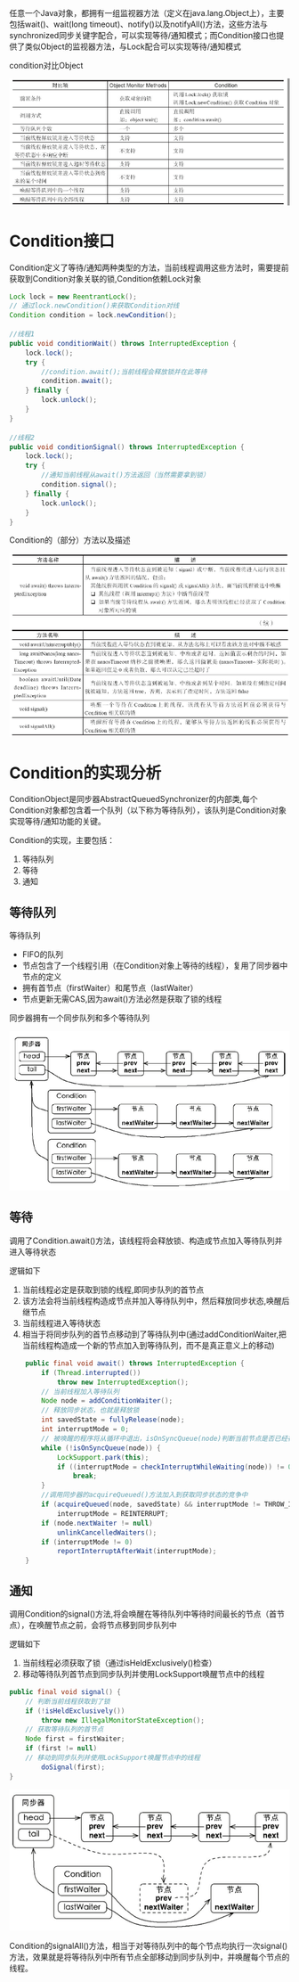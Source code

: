 <!-- 　Condition接口 -->

任意一个Java对象，都拥有一组监视器方法（定义在java.lang.Object上），主要包括wait()、wait(long timeout)、notify()以及notifyAll()方法，这些方法与synchronized同步关键字配合，可以实现等待/通知模式；而Condition接口也提供了类似Object的监视器方法，与Lock配合可以实现等待/通知模式

condition对比Object

![condition](https://raw.githubusercontent.com/FameLsy/Images/master/thread/condition.png)

# Condition接口

Condition定义了等待/通知两种类型的方法，当前线程调用这些方法时，需要提前获取到Condition对象关联的锁,Condition依赖Lock对象

```java
Lock lock = new ReentrantLock();
// 通过lock.newCondition()来获取Condition对线
Condition condition = lock.newCondition();

//线程1
public void conditionWait() throws InterruptedException {
    lock.lock();
    try {
        //condition.await();当前线程会释放锁并在此等待
        condition.await();
    } finally {
        lock.unlock();
    }
} 

//线程2
public void conditionSignal() throws InterruptedException {
    lock.lock();
    try {
        //通知当前线程从await()方法返回（当然需要拿到锁）
        condition.signal();
    } finally {
        lock.unlock();
    }
}
```

Condition的（部分）方法以及描述

![condition2](https://raw.githubusercontent.com/FameLsy/Images/master/thread/condition2.png)

# Condition的实现分析

ConditionObject是同步器AbstractQueuedSynchronizer的内部类,每个Condition对象都包含着一个队列（以下称为等待队列），该队列是Condition对象实现等待/通知功能的关键。

Condition的实现，主要包括：
1. 等待队列
2. 等待
3. 通知

## 等待队列

等待队列
- FIFO的队列
- 节点包含了一个线程引用（在Condition对象上等待的线程），复用了同步器中节点的定义
- 拥有首节点（firstWaiter）和尾节点（lastWaiter）
- 节点更新无需CAS,因为await()方法必然是获取了锁的线程

同步器拥有一个同步队列和多个等待队列

![condition3](https://raw.githubusercontent.com/FameLsy/Images/master/thread/condition3.png)

## 等待

调用了Condition.await()方法，该线程将会释放锁、构造成节点加入等待队列并进入等待状态

逻辑如下
1. 当前线程必定是获取到锁的线程,即同步队列的首节点
2. 该方法会将当前线程构造成节点并加入等待队列中，然后释放同步状态,唤醒后继节点
3. 当前线程进入等待状态
4. 相当于将同步队列的首节点移动到了等待队列中(通过addConditionWaiter,把当前线程构造成一个新的节点加入到等待队列，而不是真正意义上的移动)

```java
    public final void await() throws InterruptedException {
        if (Thread.interrupted())
            throw new InterruptedException();
        // 当前线程加入等待队列
        Node node = addConditionWaiter();
        // 释放同步状态，也就是释放锁
        int savedState = fullyRelease(node);
        int interruptMode = 0;
        // 被唤醒的程序将从循环中退出，isOnSyncQueue(node)判断当前节点是否已经在同步队列
        while (!isOnSyncQueue(node)) {
            LockSupport.park(this);
            if ((interruptMode = checkInterruptWhileWaiting(node)) != 0)
                break;
        }
        //调用同步器的acquireQueued()方法加入到获取同步状态的竞争中
        if (acquireQueued(node, savedState) && interruptMode != THROW_IE)
            interruptMode = REINTERRUPT;
        if (node.nextWaiter != null)
            unlinkCancelledWaiters();
        if (interruptMode != 0)
            reportInterruptAfterWait(interruptMode);
    }
```

## 通知
调用Condition的signal()方法,将会唤醒在等待队列中等待时间最长的节点（首节点），在唤醒节点之前，会将节点移到同步队列中

逻辑如下
1. 当前线程必须获取了锁（通过isHeldExclusively()检查）
2. 移动等待队列首节点到同步队列并使用LockSupport唤醒节点中的线程

```java
public final void signal() {
    // 判断当前线程获取到了锁
    if (!isHeldExclusively())
        throw new IllegalMonitorStateException();
    // 获取等待队列的首节点
    Node first = firstWaiter;
    if (first != null)
    // 移动到同步队列并使用LockSupport唤醒节点中的线程
        doSignal(first);
}
```
![condition4](https://raw.githubusercontent.com/FameLsy/Images/master/thread/condition4.png)

Condition的signalAll()方法，相当于对等待队列中的每个节点均执行一次signal()方法，效果就是将等待队列中所有节点全部移动到同步队列中，并唤醒每个节点的线程。